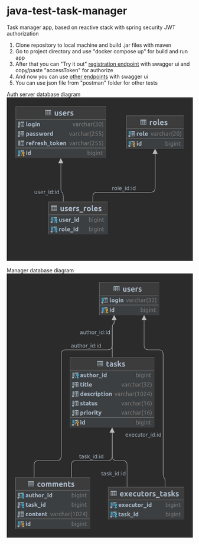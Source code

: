 # java-test-task-manager
Task manager app, based on reactive stack with spring security JWT authorization
1) Clone repository to local machine and build .jar files with maven
2) Go to project directory and use "docker compose up" for build and run app
3) After that you can "Try it out" [registration endpoint](http://localhost:8080/webjars/swagger-ui/index.html#/auth-controller/registration) with swagger ui and copy/paste "accessToken" for authorize
4) And now you can use [other endpoints](http://localhost:8080/swagger-ui) with swagger ui
5) You can use json file from "postman" folder for other tests

Auth server database diagram
![](https://github.com/AlexeyHved/java-test-task-manager/blob/main/jwt-auth-server/jwtserver-diagram.png)

Manager database diagram
![](https://github.com/AlexeyHved/java-test-task-manager/blob/main/manager/managerdb-diagram.png)
